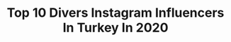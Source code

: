 ---
title: Top 10 Divers Instagram Influencers In Turkey In 2020
description: >-
  Find top divers Instagram influencers in Turkey in 2020. Most popular hashtags: #instanature #ocean #riverside #beach.
platform: Instagram
profiles:
  - username: "boyverenadam"
    fullname: >-
      Boyverenadam
    location: "Turkey"
    followers: 16206
    engagement: 739
    commentsToLikes: 0.018701
    id: ckapbn8xi0jsc0i78lxp20hk4
    verified: false
    hashtags: "#underwaterworld, #cavediving, #dronefly, #discover"
  - username: "dogukan_benli"
    fullname: >-
      ＤＯĞＵＫＡＮ ＢＥＮＬİ
    location: "Turkey"
    followers: 16552
    engagement: 1053
    commentsToLikes: 0.027671
    id: ckap4w1ko95300i78ww5gb194
    verified: false
    hashtags: "#instalike, #diversa, #theimaged, #photooftheday"
  - username: "makkahmedinaah"
    fullname: >-
      MAKKAH | MADİNAH |İSLAM ﷽
    location: "Turkey"
    followers: 311218
    engagement: 155
    commentsToLikes: 0.007594
    id: ck8t4ozls7kpy0j78zu3lq8tz
    verified: false
    hashtags: "#yetimhane, #ramazan, #mekkemedine, #yetim"
  - username: "sirinkilavuzsevinc"
    fullname: >-
      Şirin Kılavuz Sevinç
    location: "Turkey"
    followers: 28038
    engagement: 670
    commentsToLikes: 0.019496
    id: ck0w1g76jj6p90i19v57rvrq0
    verified: false
    hashtags: "#kedilera, #ekim, #ipekdargailesnowyoga, #treepose"
  - username: "deryacanofficial"
    fullname: >-
      Derya Can
    location: "Turkey"
    followers: 60284
    engagement: 1140
    commentsToLikes: 0.023304
    id: ck9we3l4cifjm0j7873d55woa
    verified: true
    hashtags: "#perviz, #elifg, #aycanyanac, #sercany"
  - username: "ayamadani98"
    fullname: >-
      Aya Madani ☤🇱🇧
    location: "Turkey"
    followers: 2289
    engagement: 1024
    commentsToLikes: 0.060986
    id: ck55oqsp08xc10i119qycl737
    verified: false
    hashtags: "#naturephotography, #hellooctober, #lebanese, #visualart"
  - username: "tekbasinadaolur"
    fullname: >-
      Gökhan Konaş - Blogger
    location: "Turkey"
    followers: 67037
    engagement: 483
    commentsToLikes: 0.125956
    id: ck0w5jsvb3zjq0i19iggs1ok9
    verified: false
    hashtags: "#snowphotography, #kampmerkezi, #yasaklar, #porsuk"
  - username: "ssemaakbulut"
    fullname: >-
      Sema akbulut
    location: "Turkey"
    followers: 6451
    engagement: 1002
    commentsToLikes: 0.018554
    id: ck8t5erco9wkq0j7871hkqo84
    verified: false
    hashtags: "#smilemore, #hound, #selfies, #reminisce"
  - username: "styleofitaly"
    fullname: >-
      Emir Alsancak
    location: "Turkey"
    followers: 10217
    engagement: 703
    commentsToLikes: 0.090119
    id: ck6u8faycr99k0j71zs9zyz3z
    verified: false
    hashtags: "#natureshots, #trees, #treestagram, #horizon"
  - username: "wallpapers.jpeg"
    fullname: >-
      Wallpapers.jpeg
    location: "Turkey"
    followers: 6252
    engagement: 718
    commentsToLikes: 0.026441
    id: ckap9zhk7u48y0i78ot9z7awm
    verified: false
    hashtags: "#televizyon, #iloveart, #artistlife, #capture"
---